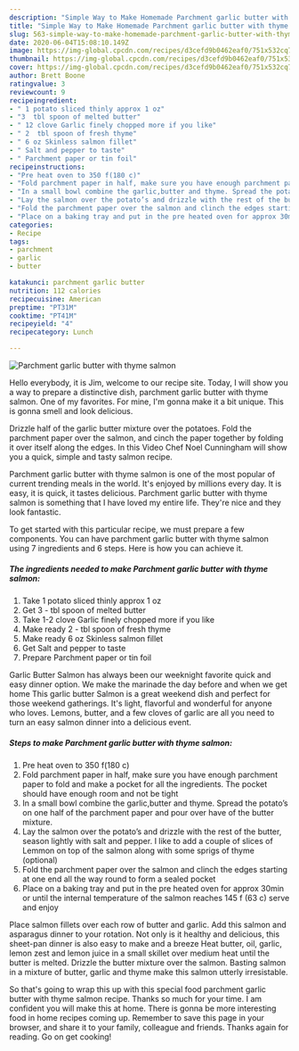 ```yaml
---
description: "Simple Way to Make Homemade Parchment garlic butter with thyme salmon"
title: "Simple Way to Make Homemade Parchment garlic butter with thyme salmon"
slug: 563-simple-way-to-make-homemade-parchment-garlic-butter-with-thyme-salmon
date: 2020-06-04T15:08:10.149Z
image: https://img-global.cpcdn.com/recipes/d3cefd9b0462eaf0/751x532cq70/parchment-garlic-butter-with-thyme-salmon-recipe-main-photo.jpg
thumbnail: https://img-global.cpcdn.com/recipes/d3cefd9b0462eaf0/751x532cq70/parchment-garlic-butter-with-thyme-salmon-recipe-main-photo.jpg
cover: https://img-global.cpcdn.com/recipes/d3cefd9b0462eaf0/751x532cq70/parchment-garlic-butter-with-thyme-salmon-recipe-main-photo.jpg
author: Brett Boone
ratingvalue: 3
reviewcount: 9
recipeingredient:
- " 1 potato sliced thinly approx 1 oz"
- "3  tbl spoon of melted butter"
- " 12 clove Garlic finely chopped more if you like"
- " 2  tbl spoon of fresh thyme"
- " 6 oz Skinless salmon fillet"
- " Salt and pepper to taste"
- " Parchment paper or tin foil"
recipeinstructions:
- "Pre heat oven to 350 f(180 c)"
- "Fold parchment paper in half, make sure you have enough parchment paper to fold and make a pocket for all the ingredients. The pocket should have enough room and not be tight"
- "In a small bowl combine the garlic,butter and thyme. Spread the potato’s on one half of the parchment paper and pour over have of the butter mixture."
- "Lay the salmon over the potato’s and drizzle with the rest of the butter, season lightly with salt and pepper. I like to add a couple of slices of Lemmon on top of the salmon along with some sprigs of thyme (optional)"
- "Fold the parchment paper over the salmon and clinch the edges starting at one end all the way round to form a sealed pocket"
- "Place on a baking tray and put in the pre heated oven for approx 30min or until the internal temperature of the salmon reaches 145 f (63 c) serve and enjoy"
categories:
- Recipe
tags:
- parchment
- garlic
- butter

katakunci: parchment garlic butter 
nutrition: 112 calories
recipecuisine: American
preptime: "PT31M"
cooktime: "PT41M"
recipeyield: "4"
recipecategory: Lunch

---
```



![Parchment garlic butter with thyme salmon](https://img-global.cpcdn.com/recipes/d3cefd9b0462eaf0/751x532cq70/parchment-garlic-butter-with-thyme-salmon-recipe-main-photo.jpg)

Hello everybody, it is Jim, welcome to our recipe site. Today, I will show you a way to prepare a distinctive dish, parchment garlic butter with thyme salmon. One of my favorites. For mine, I'm gonna make it a bit unique. This is gonna smell and look delicious.

Drizzle half of the garlic butter mixture over the potatoes. Fold the parchment paper over the salmon, and cinch the paper together by folding it over itself along the edges. In this Video Chef Noel Cunningham will show you a quick, simple and tasty salmon recipe.

Parchment garlic butter with thyme salmon is one of the most popular of current trending meals in the world. It's enjoyed by millions every day. It is easy, it is quick, it tastes delicious. Parchment garlic butter with thyme salmon is something that I have loved my entire life. They're nice and they look fantastic.


To get started with this particular recipe, we must prepare a few components. You can have parchment garlic butter with thyme salmon using 7 ingredients and 6 steps. Here is how you can achieve it.

<!--inarticleads1-->

##### The ingredients needed to make Parchment garlic butter with thyme salmon:

1. Take  1 potato sliced thinly approx 1 oz
1. Get 3 - tbl spoon of melted butter
1. Take  1-2 clove Garlic finely chopped more if you like
1. Make ready  2 - tbl spoon of fresh thyme
1. Make ready  6 oz Skinless salmon fillet
1. Get  Salt and pepper to taste
1. Prepare  Parchment paper or tin foil


Garlic Butter Salmon has always been our weeknight favorite quick and easy dinner option. We make the marinade the day before and when we get home This garlic butter Salmon is a great weekend dish and perfect for those weekend gatherings. It&#39;s light, flavorful and wonderful for anyone who loves. Lemons, butter, and a few cloves of garlic are all you need to turn an easy salmon dinner into a delicious event. 

<!--inarticleads2-->

##### Steps to make Parchment garlic butter with thyme salmon:

1. Pre heat oven to 350 f(180 c)
1. Fold parchment paper in half, make sure you have enough parchment paper to fold and make a pocket for all the ingredients. The pocket should have enough room and not be tight
1. In a small bowl combine the garlic,butter and thyme. Spread the potato’s on one half of the parchment paper and pour over have of the butter mixture.
1. Lay the salmon over the potato’s and drizzle with the rest of the butter, season lightly with salt and pepper. I like to add a couple of slices of Lemmon on top of the salmon along with some sprigs of thyme (optional)
1. Fold the parchment paper over the salmon and clinch the edges starting at one end all the way round to form a sealed pocket
1. Place on a baking tray and put in the pre heated oven for approx 30min or until the internal temperature of the salmon reaches 145 f (63 c) serve and enjoy


Place salmon fillets over each row of butter and garlic. Add this salmon and asparagus dinner to your rotation. Not only is it healthy and delicious, this sheet-pan dinner is also easy to make and a breeze Heat butter, oil, garlic, lemon zest and lemon juice in a small skillet over medium heat until the butter is melted. Drizzle the butter mixture over the salmon. Basting salmon in a mixture of butter, garlic and thyme make this salmon utterly irresistable. 

So that's going to wrap this up with this special food parchment garlic butter with thyme salmon recipe. Thanks so much for your time. I am confident you will make this at home. There is gonna be more interesting food in home recipes coming up. Remember to save this page in your browser, and share it to your family, colleague and friends. Thanks again for reading. Go on get cooking!
